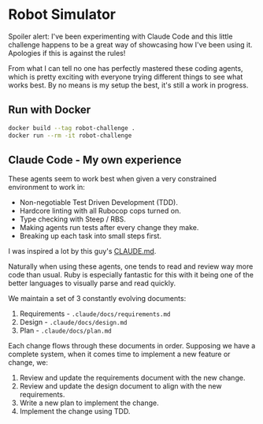 # Robot Simulator

Spoiler alert: I've been experimenting with Claude Code and this little challenge happens to be a great way of showcasing how I've been using it. Apologies if this is against the rules!

From what I can tell no one has perfectly mastered these coding agents, which is pretty exciting with everyone trying different things to see what works best. By no means is my setup the best, it's still a work in progress.

## Run with Docker

```bash
docker build --tag robot-challenge .
docker run --rm -it robot-challenge
```

## Claude Code - My own experience

These agents seem to work best when given a very constrained environment to work in:

- Non-negotiable Test Driven Development (TDD).
- Hardcore linting with all Rubocop cops turned on.
- Type checking with Steep / RBS.
- Making agents run tests after every change they make.
- Breaking up each task into small steps first.

I was inspired a lot by this guy's [CLAUDE.md](https://github.com/citypaul/.dotfiles/blob/main/claude/.claude/CLAUDE.md).

Naturally when using these agents, one tends to read and review way more code than usual. Ruby is especially fantastic for this with it being one of the better languages to visually parse and read quickly.

We maintain a set of 3 constantly evolving documents:

1. Requirements - `.claude/docs/requirements.md`
2. Design - `.claude/docs/design.md`
3. Plan - `.claude/docs/plan.md`

Each change flows through these documents in order. Supposing we have a complete system, when it comes time to implement a new feature or change, we:

1. Review and update the requirements document with the new change.
2. Review and update the design document to align with the new requirements.
3. Write a new plan to implement the change.
4. Implement the change using TDD.
